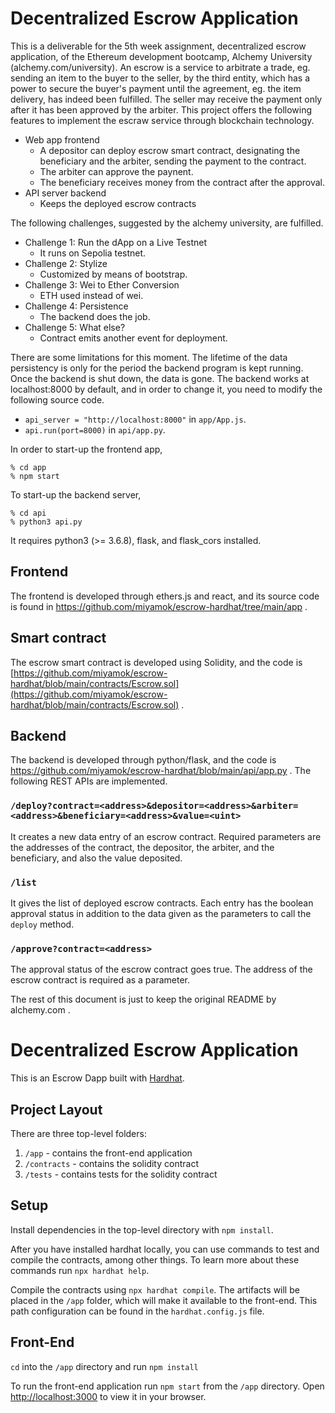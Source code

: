 # Decentralized Escrow Application

This is a deliverable for the 5th week assignment, decentralized escrow application, of the Ethereum development bootcamp, Alchemy University (alchemy.com/university).
An escrow is a service to arbitrate a trade, eg. sending an item to the buyer to the seller, by the third entity, which has a power to secure the buyer's payment until the agreement, eg. the item delivery, has indeed been fulfilled.
The seller may receive the payment only after it has been approved by the arbiter.
This project offers the following features to implement the escraw service through blockchain technology.

- Web app frontend
  - A depositor can deploy escrow smart contract, designating the beneficiary and the arbiter, sending the payment to the contract.
  - The arbiter can approve the paynent.
  - The beneficiary receives money from the contract after the approval.
- API server backend
  - Keeps the deployed escrow contracts
 
The following challenges, suggested by the alchemy university, are fulfilled.

- Challenge 1: Run the dApp on a Live Testnet
  - It runs on Sepolia testnet.
- Challenge 2: Stylize
  - Customized by means of bootstrap.
- Challenge 3: Wei to Ether Conversion
  - ETH used instead of wei.
- Challenge 4: Persistence
  - The backend does the job.
- Challenge 5: What else?
  - Contract emits another event for deployment.
 
There are some limitations for this moment.
The lifetime of the data persistency is only for the period the backend program is kept running.  Once the backend is shut down, the data is gone.
The backend works at localhost:8000 by default, and in order to change it, you need to modify the following source code.

- <code>api_server = "http://localhost:8000"</code> in <code>app/App.js</code>.
- <code>api.run(port=8000)</code> in <code>api/app.py</code>.

In order to start-up the frontend app,
```
% cd app
% npm start
```

To start-up the backend server,
```
% cd api
% python3 api.py
```
It requires python3 (>= 3.6.8), flask, and flask_cors installed.

## Frontend

The frontend is developed through ethers.js and react, and its source code is found in https://github.com/miyamok/escrow-hardhat/tree/main/app .

## Smart contract

The escrow smart contract is developed using Solidity, and the code is [https://github.com/miyamok/escrow-hardhat/blob/main/contracts/Escrow.sol](https://github.com/miyamok/escrow-hardhat/blob/main/contracts/Escrow.sol) .

## Backend

The backend is developed through python/flask, and the code is https://github.com/miyamok/escrow-hardhat/blob/main/api/app.py .
The following REST APIs are implemented.

### <code>/deploy?contract=&lt;address&gt;&depositor=&lt;address&gt;&arbiter=&lt;address&gt;&beneficiary=&lt;address&gt;&value=&lt;uint&gt;</code>

It creates a new data entry of an escrow contract.
Required parameters are the addresses of the contract, the depositor, the arbiter, and the beneficiary, and also the value deposited.

### <code>/list</code>

It gives the list of deployed escrow contracts.
Each entry has the boolean approval status in addition to the data given as the parameters to call the <code>deploy</code> method.

### <code>/approve?contract=&lt;address&gt;</code>

The approval status of the escrow contract goes true.
The address of the escrow contract is required as a parameter.

The rest of this document is just to keep the original README by alchemy.com .

# Decentralized Escrow Application

This is an Escrow Dapp built with [Hardhat](https://hardhat.org/).

## Project Layout

There are three top-level folders:

1. `/app` - contains the front-end application
2. `/contracts` - contains the solidity contract
3. `/tests` - contains tests for the solidity contract

## Setup

Install dependencies in the top-level directory with `npm install`.

After you have installed hardhat locally, you can use commands to test and compile the contracts, among other things. To learn more about these commands run `npx hardhat help`.

Compile the contracts using `npx hardhat compile`. The artifacts will be placed in the `/app` folder, which will make it available to the front-end. This path configuration can be found in the `hardhat.config.js` file.

## Front-End

`cd` into the `/app` directory and run `npm install`

To run the front-end application run `npm start` from the `/app` directory. Open [http://localhost:3000](http://localhost:3000) to view it in your browser.

